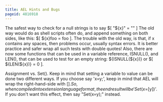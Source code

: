 ```yaml
---
title: AEL Hints and Bugs
pageid: 4816918
---
```


The safest way to check for a null strings is to say $[ "${x}" = "" ] The old way would do as shell scripts often do, and append something on both sides, like this: $[ ${x}foo = foo ]. The trouble with the old way, is that, if x contains any spaces, then problems occur, usually syntax errors. It is better practice and safer wrap all such tests with double quotes! Also, there are now some functions that can be used in a variable reference, ISNULL(), and LEN(), that can be used to test for an empty string: ${ISNULL(${x})} or $[ ${LEN(${x})} = 0 ]. 


Assignment vs. Set(). Keep in mind that setting a variable to value can be done two different ways. If you choose say 'x=y;', keep in mind that AEL will wrap the right-hand-side with $[]. So, when compiled into extension language format, the end result will be 'Set(x=$[y])'. If you don't want this effect, then say "Set(x=y);" instead.

